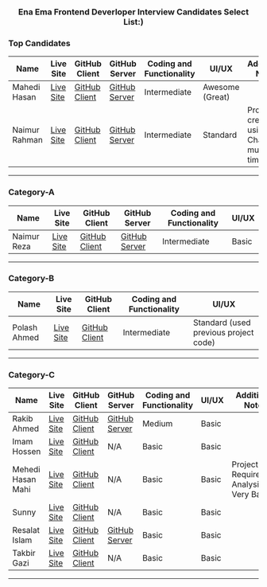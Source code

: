 <h3 align="center">Ena Ema Frontend Deverloper Interview Candidates Select List:)</h3>

### Top Candidates

| Name              | Live Site                                         | GitHub Client                                              | GitHub Server                                             | Coding and Functionality | UI/UX               | Additional Notes                              |
|-------------------|---------------------------------------------------|-----------------------------------------------------------|----------------------------------------------------------|--------------------------|---------------------|------------------------------------------------|
| Mahedi Hasan      | [Live Site](https://task-manager-frontend-pearl.vercel.app/) | [GitHub Client](https://github.com/MehediHaassan1/task-management-frontend) | [GitHub Server](https://github.com/MehediHaassan1/task-management-backend) | Intermediate             | Awesome (Great)     |                                                |
| Naimur Rahman     | [Live Site](https://ena-ema-client-8d1n.vercel.app/) | [GitHub Client](https://github.com/naimurk/ena-ema-client) | [GitHub Server](https://github.com/naimurk/ena-ema-server) | Intermediate             | Standard            | Project created using ChatGPT multiple times |

---

### Category-A

| Name          | Live Site                                       | GitHub Client                                       | GitHub Server                                     | Coding and Functionality | UI/UX      |
|---------------|-------------------------------------------------|----------------------------------------------------|--------------------------------------------------|--------------------------|------------|
| Naimur Reza  | [Live Site](https://manage-task-nine.vercel.app/) | [GitHub Client](https://github.com/naimur-reza/NextJS-TaskManager) | [GitHub Server](https://github.com/naimur-reza/TaskManagement-Server) | Intermediate             | Basic      |

---

### Category-B

| Name          | Live Site                                     | GitHub Client                                      | Coding and Functionality | UI/UX      |
|---------------|-----------------------------------------------|---------------------------------------------------|--------------------------|------------|
| Polash Ahmed  | [Live Site](https://task-management-jt.vercel.app/) | [GitHub Client](https://github.com/Ahmdpolash/Task-Ena-Ema-Tech) | Intermediate             | Standard (used previous project code) |

---

### Category-C

| Name           | Live Site                                        | GitHub Client                                     | GitHub Server                                             | Coding and Functionality | UI/UX      | Additional Notes |
|----------------|--------------------------------------------------|--------------------------------------------------|----------------------------------------------------------|--------------------------|------------|------------------|
| Rakib Ahmed     | [Live Site](https://todo-ten-bay-12.vercel.app/) | [GitHub Client](https://github.com/RakibMojumder/todo-ena-ema) | [GitHub Server](https://github.com/RakibMojumder/todo-ena-server) | Medium                   | Basic      |                  |
| Imam Hossen     | [Live Site](https://task-manager-rouge-three.vercel.app/) | [GitHub Client](https://github.com/mdimamhosen/Task-Manager) | N/A                                                      | Basic                    | Basic      |                  |
| Mehedi Hasan Mahi | [Live Site](https://task-manager-v1-pro.vercel.app/) | [GitHub Client](https://github.com/maybemahdi/task-management-job-task-ena-ema-tech) | N/A                                                      | Basic                    | Basic      | Project Requirement Analysis: Very Bad |
| Sunny          | [Live Site](https://task-management-sigma-nine.vercel.app/) | [GitHub Client](https://github.com/Shazzadhossensunny/task-managment) | N/A                                                      | Basic                    | Basic      |                  |
| Resalat Islam   | [Live Site](https://task-management-frontend-bay.vercel.app/) | [GitHub Client](https://github.com/resalatislam5/task-management-client) | [GitHub Server](https://github.com/resalatislam5/task-management-server) | Basic                    | Basic      |                  |
| Takbir Gazi    | [Live Site](https://task-management-rho-five.vercel.app/) | [GitHub Client](https://github.com/takbirgazi/task-management) | N/A                                                      | Basic                    | Basic      |                  |

---

